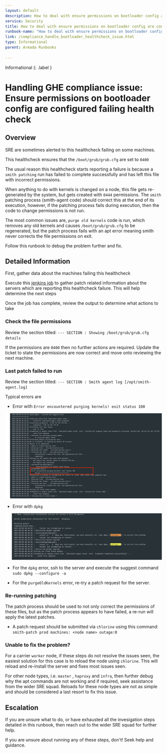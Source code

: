 ```yaml
---
layout: default
description: How to deal with ensure permissions on bootloader config are configured failing health check
service: Security
title: How to deal with ensure permissions on bootloader config are configured failing health check
runbook-name: "How to deal with ensure permissions on bootloader config are configured failing health check"
link: /compliance_handle_bootloader_healthcheck_issue.html
type: Informational
parent: Armada Runbooks

---
```


Informational
{: .label }

# Handling GHE compliance issue: Ensure permissions on bootloader config are configured failing health check

## Overview

SRE are sometimes alerted to this healthcheck failing on some machines.  

This healthcheck ensures that the `/boot/grub/grub.cfg` are set to `0400`

The usual reason this healthcheck starts reporting a failure is because a `smith patching` run has failed to complete successfully and has left this file with incorrect permissions.

When anything to do with kernels is changed on a node, this file gets re-generated by the system, but gets created with `0444` permissions.  The `smith` patching process (smith-agent code) should correct this at the end of its execution, however, if the patching process fails during execution, then the code to change permissions is not run.

The most common issues are, `purge old kernels` code is run, which removes any old kernels and causes `/boot/grub/grub.cfg` to be regenerated, but the patch process fails with an apt error meaning smith never corrects the file permissions on exit.

Follow this runbook to debug the problem further and fix.

## Detailed Information

First, gather data about the machines failing this healthcheck

Execute this [jenkins job](https://alchemy-conductors-jenkins.swg-devops.com/view/Conductors/job/Conductors/job/Conductors-Infrastructure/view/Smith%20Patching/job/PatchFailedMachineHealthReport/) to gather patch related information about the servers which are reporting this healthcheck failure.  This will help determine the next steps

Once the job has complete, review the output to determine what actions to take


### Check the file permissions

Review the section titled: `--- SECTION : Showing /boot/grub/grub.cfg details`

If the permissions are `0400` then no further actions are required.  Update the ticket to state the permissions are now correct and move onto reviewing the next machine.

### Last patch failed to run

Review the section titled: `--- SECTION : Smith agent log [/opt/smith-agent.log]`

Typical errors are

- Error with `Error encountered purging kernels! exit status 100`

<a href="images/compliance_smith_error1.png">
<img src="images/compliance_smith_error1.png" alt="compliance_smith_error1" style="width: 600px;"/></a>


- Error with `dpkg`

<a href="images/compliance_smith_error2.png">
<img src="images/compliance_smith_error2.png" alt="compliance_smith_error2" style="width: 600px;"/></a>

- For the `dpkg` error, ssh to the server and execute the suggest command `sudo dpkg --configure -a`

- For the `purgeOldKernels` error, re-try a patch request for the server.

### Re-running patching

The patch process should be used to not only correct the permissions of these files, but as the patch process appears to have failed, a re-run will apply the latest patches.

- A patch request should be submitted via `chlorine` using this command:  
`smith-patch prod machines: <node name> outage:0`


### Unable to fix the problem?

For a carrier `worker` node, if these steps do not resolve the issues seen, the easiest solution for this case is to reload the node using `chlorine`.  This will reload and re-install the server and fixes most issues seen.

For other node types, i.e. `master` , `haproxy` and `infra`, then further debug why the apt commands are not working and if required, seek assistance from the wider SRE squad.
Reloads for these node types are not as simple and should be considered a last resort to fix this issue.

## Escalation

If you are unsure what to do, or have exhausted all the invesigation steps detailed in this runbook, then reach out to the wider SRE squad for further help.

If you are unsure about running any of these steps, don't! Seek help and guidance.